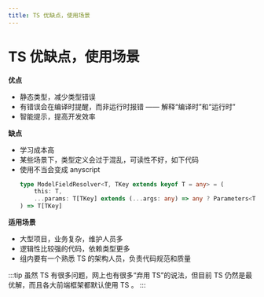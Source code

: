 ```yaml
---
title: TS 优缺点，使用场景
---
```


# TS 优缺点，使用场景

**优点**
- 静态类型，减少类型错误
- 有错误会在编译时提醒，而非运行时报错 —— 解释“编译时”和“运行时”
- 智能提示，提高开发效率

**缺点**
- 学习成本高
- 某些场景下，类型定义会过于混乱，可读性不好，如下代码
- 使用不当会变成 anyscript
    ```ts
    type ModelFieldResolver<T, TKey extends keyof T = any> = (
        this: T,
        ...params: T[TKey] extends (...args: any) => any ? Parameters<T[TKey]> : never
    ) => T[TKey]
    ```


**适用场景**
- 大型项目，业务复杂，维护人员多
- 逻辑性比较强的代码，依赖类型更多
- 组内要有一个熟悉 TS 的架构人员，负责代码规范和质量

:::tip
虽然 TS 有很多问题，网上也有很多“弃用 TS”的说法，但目前 TS 仍然是最优解，而且各大前端框架都默认使用 TS 。
:::